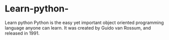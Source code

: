 # Learn-python-
Learn python 
Python is the easy yet important object oriented programming language anyone can learn.
It was created by Guido van Rossum, and released in 1991.
